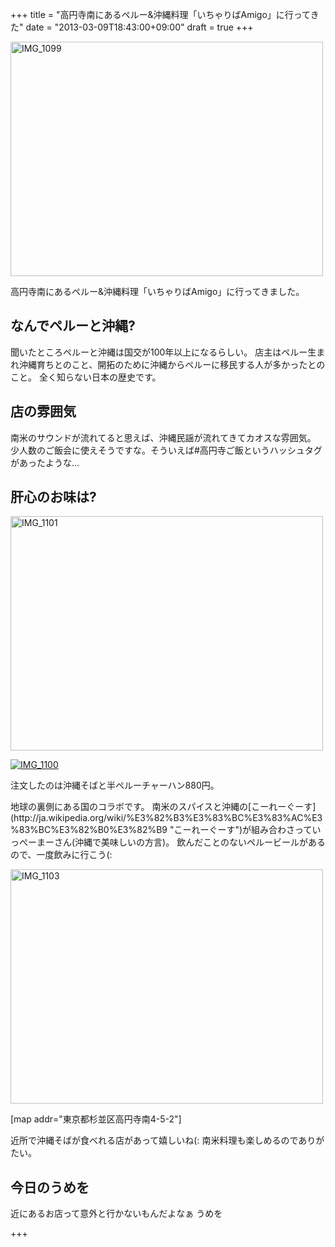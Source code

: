 +++
title =  "高円寺南にあるペルー&沖縄料理「いちゃりばAmigo」に行ってきた"
date =  "2013-03-09T18:43:00+09:00"
draft = true
+++
<p><a href="http://www.flickr.com/photos/68742489@N02/8540606435/" title="IMG_1099 by umeyuki1326, on Flickr"><img src="http://farm9.staticflickr.com/8374/8540606435_f5c9b1892f.jpg" width="500" height="375" alt="IMG_1099"></a></p>

<p>高円寺南にあるペルー&amp;沖縄料理「いちゃりばAmigo」に行ってきました。</p>

## なんでペルーと沖縄?

<p>聞いたところペルーと沖縄は国交が100年以上になるらしい。
店主はペルー生まれ沖縄育ちとのこと、開拓のために沖縄からペルーに移民する人が多かったとのこと。
全く知らない日本の歴史です。</p>

<!--more-->

## 店の雰囲気

<p>南米のサウンドが流れてると思えば、沖縄民謡が流れてきてカオスな雰囲気。
少人数のご飯会に使えそうですな。そういえば#高円寺ご飯というハッシュタグがあったような...</p>

## 肝心のお味は?

<p><a href="http://www.flickr.com/photos/68742489@N02/8540605755/" title="IMG_1101 by umeyuki1326, on Flickr"><img src="http://farm9.staticflickr.com/8526/8540605755_9918ee0998.jpg" width="500" height="375" alt="IMG_1101"></a></p>

<p><a href="http://www.flickr.com/photos/68742489@N02/8540606137" title="IMG_1100"><img src="http://farm9.staticflickr.com/8085/8540606137_b46f51a886.jpg" alt="IMG_1100" class="alignnone "/></a></p>

<p>注文したのは沖縄そばと半ペルーチャーハン880円。</p>

<p>地球の裏側にある国のコラボです。
南米のスパイスと沖縄の[こーれーぐーす](http://ja.wikipedia.org/wiki/%E3%82%B3%E3%83%BC%E3%83%AC%E3%83%BC%E3%82%B0%E3%82%B9 "こーれーぐーす")が組み合わさっていっぺーまーさん(沖縄で美味しいの方言)。
飲んだことのないペルービールがあるので、一度飲みに行こう(:</p>

<p><a href="http://www.flickr.com/photos/68742489@N02/8541706460/" title="IMG_1103 by umeyuki1326, on Flickr"><img src="http://farm9.staticflickr.com/8365/8541706460_a1a2730a63.jpg" width="500" height="375" alt="IMG_1103"></a></p>

<p>[map addr="東京都杉並区高円寺南4-5-2"]</p>

<p>近所で沖縄そばが食べれる店があって嬉しいね(:
南米料理も楽しめるのでありがたい。</p>

## 今日のうめを

<div id="umeo">
近にあるお店って意外と行かないもんだよなぁ うめを
</div>

+++
